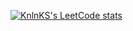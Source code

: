 [![KnlnKS's LeetCode stats](https://leetcode-stats-six.vercel.app/api?username=z106186883)](https://github.com/KnlnKS/leetcode-stats)

<!---
siyue-zhang/siyue-zhang is a ✨ special ✨ repository because its `README.md` (this file) appears on your GitHub profile.
You can click the Preview link to take a look at your changes.
--->

